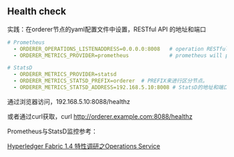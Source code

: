 ## Health check

实践：在orderer节点的yaml配置文件中设置，RESTful API 的地址和端口

```yaml
# Prometheus
  - ORDERER_OPERATIONS_LISTENADDRESS=0.0.0.0:8008   # operation RESTful API
  - ORDERER_METRICS_PROVIDER=prometheus             # prometheus will pull metrics from orderer via /metrics RESTful API

# StatsD
  - ORDERER_METRICS_PROVIDER=statsd
  - ORDERER_METRICS_STATSD_PREFIX=orderer  # PREFIX来进行区分节点。
  - ORDERER_METRICS_STATSD_ADDRESS=192.168.5.10:8008 # StatsD的地址和端口


```

通过浏览器访问，192.168.5.10:8088/healthz

或者通过curl获取，curl http://orderer.example.com:8088/healthz



Prometheus与StatsD监控参考：

[Hyperledger Fabric 1.4 特性调研之Operations Service](https://www.jianshu.com/p/6cf812a9dc50)